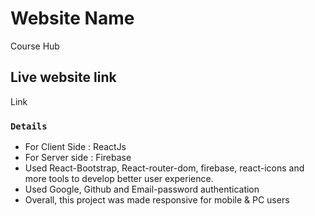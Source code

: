 # Website Name

Course Hub

## Live website link

Link []()

### `Details`

- For Client Side : ReactJs
- For Server side : Firebase
- Used React-Bootstrap, React-router-dom, firebase, react-icons and more tools to develop better user experience.
- Used Google, Github and Email-password authentication
- Overall, this project was made responsive for mobile & PC users